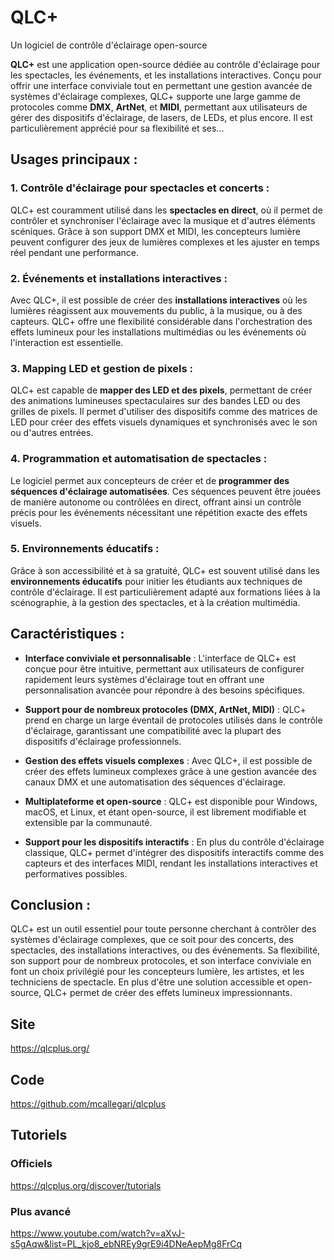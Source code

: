 # QLC+

Un logiciel de contrôle d'éclairage open-source

**QLC+** est une application open-source dédiée au contrôle d'éclairage pour les spectacles, les événements, et les installations interactives. Conçu pour offrir une interface conviviale tout en permettant une gestion avancée de systèmes d'éclairage complexes, QLC+ supporte une large gamme de protocoles comme **DMX**, **ArtNet**, et **MIDI**, permettant aux utilisateurs de gérer des dispositifs d'éclairage, de lasers, de LEDs, et plus encore. Il est particulièrement apprécié pour sa flexibilité et ses...

## Usages principaux :

### 1. Contrôle d'éclairage pour spectacles et concerts :
QLC+ est couramment utilisé dans les **spectacles en direct**, où il permet de contrôler et synchroniser l'éclairage avec la musique et d'autres éléments scéniques. Grâce à son support DMX et MIDI, les concepteurs lumière peuvent configurer des jeux de lumières complexes et les ajuster en temps réel pendant une performance.

### 2. Événements et installations interactives :
Avec QLC+, il est possible de créer des **installations interactives** où les lumières réagissent aux mouvements du public, à la musique, ou à des capteurs. QLC+ offre une flexibilité considérable dans l'orchestration des effets lumineux pour les installations multimédias ou les événements où l'interaction est essentielle.

### 3. Mapping LED et gestion de pixels :
QLC+ est capable de **mapper des LED et des pixels**, permettant de créer des animations lumineuses spectaculaires sur des bandes LED ou des grilles de pixels. Il permet d'utiliser des dispositifs comme des matrices de LED pour créer des effets visuels dynamiques et synchronisés avec le son ou d'autres entrées.

### 4. Programmation et automatisation de spectacles :
Le logiciel permet aux concepteurs de créer et de **programmer des séquences d'éclairage automatisées**. Ces séquences peuvent être jouées de manière autonome ou contrôlées en direct, offrant ainsi un contrôle précis pour les événements nécessitant une répétition exacte des effets visuels.

### 5. Environnements éducatifs :
Grâce à son accessibilité et à sa gratuité, QLC+ est souvent utilisé dans les **environnements éducatifs** pour initier les étudiants aux techniques de contrôle d'éclairage. Il est particulièrement adapté aux formations liées à la scénographie, à la gestion des spectacles, et à la création multimédia.

## Caractéristiques :

- **Interface conviviale et personnalisable** : L'interface de QLC+ est conçue pour être intuitive, permettant aux utilisateurs de configurer rapidement leurs systèmes d'éclairage tout en offrant une personnalisation avancée pour répondre à des besoins spécifiques.

- **Support pour de nombreux protocoles (DMX, ArtNet, MIDI)** : QLC+ prend en charge un large éventail de protocoles utilisés dans le contrôle d'éclairage, garantissant une compatibilité avec la plupart des dispositifs d'éclairage professionnels.

- **Gestion des effets visuels complexes** : Avec QLC+, il est possible de créer des effets lumineux complexes grâce à une gestion avancée des canaux DMX et une automatisation des séquences d'éclairage.

- **Multiplateforme et open-source** : QLC+ est disponible pour Windows, macOS, et Linux, et étant open-source, il est librement modifiable et extensible par la communauté.

- **Support pour les dispositifs interactifs** : En plus du contrôle d'éclairage classique, QLC+ permet d'intégrer des dispositifs interactifs comme des capteurs et des interfaces MIDI, rendant les installations interactives et performatives possibles.

## Conclusion :

QLC+ est un outil essentiel pour toute personne cherchant à contrôler des systèmes d'éclairage complexes, que ce soit pour des concerts, des spectacles, des installations interactives, ou des événements. Sa flexibilité, son support pour de nombreux protocoles, et son interface conviviale en font un choix privilégié pour les concepteurs lumière, les artistes, et les techniciens de spectacle. En plus d'être une solution accessible et open-source, QLC+ permet de créer des effets lumineux impressionnants.


## Site

https://qlcplus.org/

## Code

https://github.com/mcallegari/qlcplus

## Tutoriels

### Officiels

https://qlcplus.org/discover/tutorials


### Plus avancé

https://www.youtube.com/watch?v=aXvJ-s5gAqw&list=PL_kjo8_ebNREy9grE9i4DNeAepMg8FrCq

